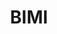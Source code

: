 ---
title: "BIMI"
description: "BIMI (Brand Indicators for Message Identification) is a specification allowing for the display of brand logos next to authenticated e-mails."
category: others
keywords: bimi, logo, brand
last_test_date: "2022-12-29"
stats: {
    apple-mail: {
        macos: {
            "15":"n",
            "16":"y"
        },
        ios: {
            "15":"n",
            "16":"y"
        }
    },
    gmail: {
        desktop-webmail: {
            "2023-01":"y"
        },
        ios: {
            "2023-01":"y"
        },
        android: {
            "2023-01":"y"
        },
        mobile-webmail: {
            "2023-01":"n"
        }
    },
    orange: {
        desktop-webmail: {
            "2023-01":"n"
        },
        ios: {
            "2023-01":"n"
        },
        android: {
            "2023-01":"n"
        }
    },
    outlook: {
        windows: {
            "2007":"n",
            "2010":"n",
            "2013":"n",
            "2016":"n",
            "2019":"n"
        },
        windows-mail: {
            "2023-01":"n"
        },
        macos: {
            "16.56":"n"
        },
        outlook-com: {
            "2023-01":"n"
        },
        ios: {
            "2023-01":"n"
        },
        android: {
            "2023-01":"n"
        }
    },
    samsung-email: {
        android: {
            "6.0":"n"
        }
    },
    sfr: {
        desktop-webmail: {
            "2023-01":"n"
        },
        ios: {
            "2023-01":"n"
        },
        android: {
            "2023-01":"n"
        }
    },
    thunderbird: {
        macos: {
            "78.14":"n"
        }
    },
    aol: {
        desktop-webmail: {
            "2023-01":"n"
        },
        ios: {
            "2023-01":"n"
        },
        android: {
            "2023-01":"n"
        }
    },
    yahoo: {
        desktop-webmail: {
            "2023-01":"y"
        },
        ios: {
            "2023-01":"y"
        },
        android: {
            "2023-01":"y"
        }
    },
    protonmail: {
        desktop-webmail: {
            "2023-01":"n"
        },
        ios: {
            "2023-01":"n"
        },
        android: {
            "2023-01":"n"
        }
    },
    hey: {
        desktop-webmail: {
            "2023-01":"n"
        }
    },
    mail-ru: {
        desktop-webmail: {
            "2023-01":"n"
        }
    },
    fastmail: {
        desktop-webmail: {
            "2023-01": "y"
        }
    },
    laposte: {
        desktop-webmail: {
            "2022-08": "y"
        }
    },
    free-fr: {
        desktop-webmail: {
            "2023-01": "n"
        }
    },
    gmx: {
        desktop-webmail: {
            "2023-01": "n"
        }
    },
    t-online-de: {
        desktop-webmail: {
            "2023-01": "n"
        }
    }
}
notes: "Data based on email clients providers own declarations."
links: {
    "BIMI Group":"https://bimigroup.org/",
    "Wikipedia: Brand Indicators for Message Identification":"https://en.wikipedia.org/wiki/Brand_Indicators_for_Message_Identification",
    "Gmail: Add a brand logo to outgoing email with BIMI": "https://support.google.com/a/answer/10911320?hl=en",
    "Yahoo: BIMI": "https://senders.yahooinc.com/bimi/",
    "La Poste: À quoi correspondent les logos à côté de mes emails?":"https://aide.laposte.net/contents/a-quoi-correspondent-les-logos-a-cote-de-mes-emails"
}
---